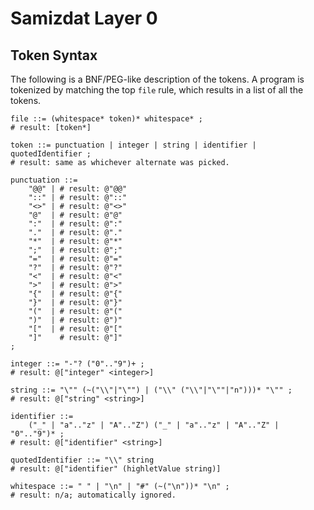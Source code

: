 Samizdat Layer 0
================

Token Syntax
------------

The following is a BNF/PEG-like description of the tokens. A program
is tokenized by matching the top `file` rule, which results in a
list of all the tokens.

```
file ::= (whitespace* token)* whitespace* ;
# result: [token*]

token ::= punctuation | integer | string | identifier | quotedIdentifier ;
# result: same as whichever alternate was picked.

punctuation ::=
    "@@" | # result: @"@@"
    "::" | # result: @"::"
    "<>" | # result: @"<>"
    "@"  | # result: @"@"
    ":"  | # result: @":"
    "."  | # result: @"."
    "*"  | # result: @"*"
    ";"  | # result: @";"
    "="  | # result: @"="
    "?"  | # result: @"?"
    "<"  | # result: @"<"
    ">"  | # result: @">"
    "{"  | # result: @"{"
    "}"  | # result: @"}"
    "("  | # result: @"("
    ")"  | # result: @")"
    "["  | # result: @"["
    "]"    # result: @"]"
;

integer ::= "-"? ("0".."9")+ ;
# result: @["integer" <integer>]

string ::= "\"" (~("\\"|"\"") | ("\\" ("\\"|"\""|"n")))* "\"" ;
# result: @["string" <string>]

identifier ::=
    ("_" | "a".."z" | "A".."Z") ("_" | "a".."z" | "A".."Z" | "0".."9")* ;
# result: @["identifier" <string>]

quotedIdentifier ::= "\\" string
# result: @["identifier" (highletValue string)]

whitespace ::= " " | "\n" | "#" (~("\n"))* "\n" ;
# result: n/a; automatically ignored.
```
